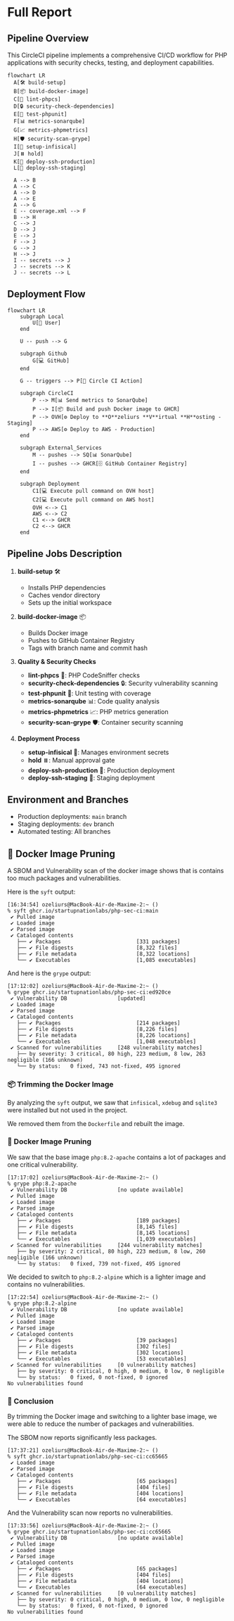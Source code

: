 # Full Report

## Pipeline Overview

This CircleCI pipeline implements a comprehensive CI/CD workflow for PHP applications with security checks, testing, and deployment capabilities.

```mermaid
flowchart LR
  A[🛠️ build-setup]
  B[📦 build-docker-image]
  C[🧹 lint-phpcs]
  D[🔒 security-check-dependencies]
  E[🧪 test-phpunit]
  F[📊 metrics-sonarqube]
  G[📈 metrics-phpmetrics]
  H[🛡️ security-scan-grype]
  I[🔑 setup-infisical]
  J[⏸️ hold]
  K[🚀 deploy-ssh-production]
  L[🚀 deploy-ssh-staging]

  A --> B
  A --> C
  A --> D
  A --> E
  A --> G
  E -- coverage.xml --> F
  B --> H
  C --> J
  D --> J
  E --> J
  F --> J
  G --> J
  H --> J
  I -- secrets --> J
  J -- secrets --> K
  J -- secrets --> L
```

## Deployment Flow

```mermaid
flowchart LR
    subgraph Local
        U[👤 User]
    end

    U -- push --> G

    subgraph Github
        G[💻 GitHub]
    end

    G -- triggers --> P[🔁 Circle CI Action]

    subgraph CircleCI
        P --> M[📊 Send metrics to SonarQube]
        P --> I[📦 Build and push Docker image to GHCR]
        P --> OVH[⚙️ Deploy to **O**zeliurs **V**irtual **H**osting - Staging]
        P --> AWS[⚙️ Deploy to AWS - Production]
    end

    subgraph External_Services
        M -- pushes --> SQ[📊 SonarQube]
        I -- pushes --> GHCR[🗄️ GitHub Container Registry]
    end

    subgraph Deployment
        C1[💻 Execute pull command on OVH host]
        C2[💻 Execute pull command on AWS host]
        OVH <--> C1
        AWS <--> C2
        C1 <--> GHCR
        C2 <--> GHCR
    end
```

## Pipeline Jobs Description

1. **build-setup** 🛠️
   - Installs PHP dependencies
   - Caches vendor directory
   - Sets up the initial workspace

2. **build-docker-image** 📦
   - Builds Docker image
   - Pushes to GitHub Container Registry
   - Tags with branch name and commit hash

3. **Quality & Security Checks**
   - **lint-phpcs** 🧹: PHP CodeSniffer checks
   - **security-check-dependencies** 🔒: Security vulnerability scanning
   - **test-phpunit** 🧪: Unit testing with coverage
   - **metrics-sonarqube** 📊: Code quality analysis
   - **metrics-phpmetrics** 📈: PHP metrics generation
   - **security-scan-grype** 🛡️: Container security scanning

4. **Deployment Process**
   - **setup-infisical** 🔑: Manages environment secrets
   - **hold** ⏸️: Manual approval gate
   - **deploy-ssh-production** 🚀: Production deployment
   - **deploy-ssh-staging** 🚀: Staging deployment

## Environment and Branches

- Production deployments: `main` branch
- Staging deployments: `dev` branch
- Automated testing: All branches

## 🐳 Docker Image Pruning

A SBOM and Vulnerability scan of the docker image shows that is contains too much packages and vulnerabilities.

Here is the `syft` output:

```
[16:34:54] ozeliurs@MacBook-Air-de-Maxime-2:~ ()
% syft ghcr.io/startupnationlabs/php-sec-ci:main
 ✔ Pulled image
 ✔ Loaded image
 ✔ Parsed image
 ✔ Cataloged contents
   ├── ✔ Packages                        [331 packages]
   ├── ✔ File digests                    [8,322 files]
   ├── ✔ File metadata                   [8,322 locations]
   └── ✔ Executables                     [1,085 executables]
```

And here is the `grype` output:

```
[17:12:02] ozeliurs@MacBook-Air-de-Maxime-2:~ ()
% grype ghcr.io/startupnationlabs/php-sec-ci:ed920ce
 ✔ Vulnerability DB                [updated]
 ✔ Loaded image
 ✔ Parsed image
 ✔ Cataloged contents
   ├── ✔ Packages                        [214 packages]
   ├── ✔ File digests                    [8,226 files]
   ├── ✔ File metadata                   [8,226 locations]
   └── ✔ Executables                     [1,048 executables]
 ✔ Scanned for vulnerabilities     [248 vulnerability matches]
   ├── by severity: 3 critical, 80 high, 223 medium, 8 low, 263 negligible (166 unknown)
   └── by status:   0 fixed, 743 not-fixed, 495 ignored
```

### 📦 Trimming the Docker Image

By analyzing the `syft` output, we saw that `infisical`, `xdebug` and `sqlite3` were installed but not used in the project.

We removed them from the `Dockerfile` and rebuilt the image.

### 🐳 Docker Image Pruning

We saw that the base image `php:8.2-apache` contains a lot of packages and one critical vulnerability.

```
[17:17:02] ozeliurs@MacBook-Air-de-Maxime-2:~ ()
% grype php:8.2-apache
 ✔ Vulnerability DB                [no update available]
 ✔ Pulled image
 ✔ Loaded image
 ✔ Parsed image
 ✔ Cataloged contents
   ├── ✔ Packages                        [189 packages]
   ├── ✔ File digests                    [8,145 files]
   ├── ✔ File metadata                   [8,145 locations]
   └── ✔ Executables                     [1,039 executables]
 ✔ Scanned for vulnerabilities     [244 vulnerability matches]
   ├── by severity: 2 critical, 80 high, 223 medium, 8 low, 260 negligible (166 unknown)
   └── by status:   0 fixed, 739 not-fixed, 495 ignored
```

We decided to switch to `php:8.2-alpine` which is a lighter image and contains no vulnerabilities.

```
[17:22:54] ozeliurs@MacBook-Air-de-Maxime-2:~ ()
% grype php:8.2-alpine
 ✔ Vulnerability DB                [no update available]
 ✔ Pulled image
 ✔ Loaded image
 ✔ Parsed image
 ✔ Cataloged contents
   ├── ✔ Packages                        [39 packages]
   ├── ✔ File digests                    [302 files]
   ├── ✔ File metadata                   [302 locations]
   └── ✔ Executables                     [53 executables]
 ✔ Scanned for vulnerabilities     [0 vulnerability matches]
   ├── by severity: 0 critical, 0 high, 0 medium, 0 low, 0 negligible
   └── by status:   0 fixed, 0 not-fixed, 0 ignored
No vulnerabilities found
```

### 🚀 Conclusion

By trimming the Docker image and switching to a lighter base image, we were able to reduce the number of packages and vulnerabilities.

The SBOM now reports significantly less packages.
```
[17:37:21] ozeliurs@MacBook-Air-de-Maxime-2:~ ()
% syft ghcr.io/startupnationlabs/php-sec-ci:cc65665
 ✔ Loaded image
 ✔ Parsed image
 ✔ Cataloged contents
   ├── ✔ Packages                        [65 packages]
   ├── ✔ File digests                    [404 files]
   ├── ✔ File metadata                   [404 locations]
   └── ✔ Executables                     [64 executables]
```

And the Vulnerability scan now reports no vulnerabilities.
```
[17:33:56] ozeliurs@MacBook-Air-de-Maxime-2:~ ()
% grype ghcr.io/startupnationlabs/php-sec-ci:cc65665
 ✔ Vulnerability DB                [no update available]
 ✔ Pulled image
 ✔ Loaded image
 ✔ Parsed image
 ✔ Cataloged contents
   ├── ✔ Packages                        [65 packages]
   ├── ✔ File digests                    [404 files]
   ├── ✔ File metadata                   [404 locations]
   └── ✔ Executables                     [64 executables]
 ✔ Scanned for vulnerabilities     [0 vulnerability matches]
   ├── by severity: 0 critical, 0 high, 0 medium, 0 low, 0 negligible
   └── by status:   0 fixed, 0 not-fixed, 0 ignored
No vulnerabilities found
```
